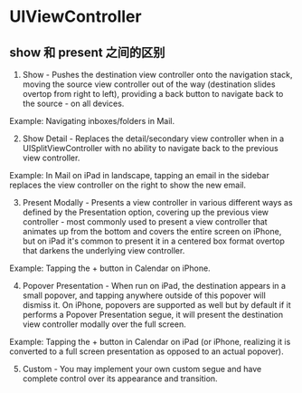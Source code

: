 # UIViewController

## show 和 present 之间的区别

1. Show - Pushes the destination view controller onto the navigation stack, moving the source view controller out of the way (destination slides overtop from right to left), providing a back button to navigate back to the source - on all devices.

Example: Navigating inboxes/folders in Mail.

2. Show Detail - Replaces the detail/secondary view controller when in a UISplitViewController with no ability to navigate back to the previous view controller.

Example: In Mail on iPad in landscape, tapping an email in the sidebar replaces the view controller on the right to show the new email.

3. Present Modally - Presents a view controller in various different ways as defined by the Presentation option, covering up the previous view controller - most commonly used to present a view controller that animates up from the bottom and covers the entire screen on iPhone, but on iPad it's common to present it in a centered box format overtop that darkens the underlying view controller.

Example: Tapping the + button in Calendar on iPhone.

4. Popover Presentation - When run on iPad, the destination appears in a small popover, and tapping anywhere outside of this popover will dismiss it. On iPhone, popovers are supported as well but by default if it performs a Popover Presentation segue, it will present the destination view controller modally over the full screen.

Example: Tapping the + button in Calendar on iPad (or iPhone, realizing it is converted to a full screen presentation as opposed to an actual popover).

5. Custom - You may implement your own custom segue and have complete control over its appearance and transition.
